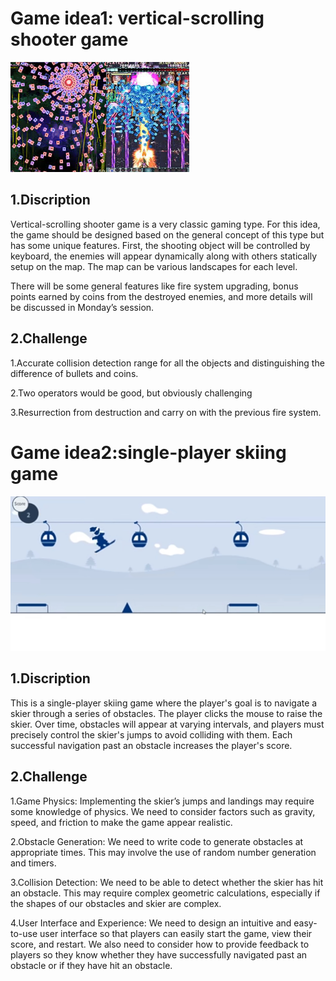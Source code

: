 # Game idea1: vertical-scrolling shooter game 

 
![](../images/gameIdea1.jpg)
## 1.Discription

Vertical-scrolling shooter game is a very classic gaming type. For this idea, the game should be designed based on the general concept of this type but has some unique features. First, the shooting object will be controlled by keyboard, the enemies will appear dynamically along with others statically setup on the map. The map can be various landscapes for each level.  

There will be some general features like fire system upgrading, bonus points earned by coins from the destroyed enemies, and more details will be discussed in Monday’s session. 

## 2.Challenge

1.Accurate collision detection range for all the objects and distinguishing the difference of bullets and coins. 

2.Two operators would be good, but obviously challenging 

3.Resurrection from destruction and carry on with the previous fire system. 

# Game idea2:single-player skiing game

![](../images/gameIdea2.jpg)

## 1.Discription

This is a single-player skiing game where the player's goal is to navigate a skier through a series of obstacles. The player clicks the mouse to raise the skier. Over time, obstacles will appear at varying intervals, and players must precisely control the skier's jumps to avoid colliding with them. Each successful navigation past an obstacle increases the player's score.

## 2.Challenge

1.Game Physics: Implementing the skier’s jumps and landings may require some knowledge of physics. We need to consider factors such as gravity, speed, and friction to make the game appear realistic.

2.Obstacle Generation: We need to write code to generate obstacles at appropriate times. This may involve the use of random number generation and timers.

3.Collision Detection: We need to be able to detect whether the skier has hit an obstacle. This may require complex geometric calculations, especially if the shapes of our obstacles and skier are complex.

4.User Interface and Experience: We need to design an intuitive and easy-to-use user interface so that players can easily start the game, view their score, and restart. We also need to consider how to provide feedback to players so they know whether they have successfully navigated past an obstacle or if they have hit an obstacle.